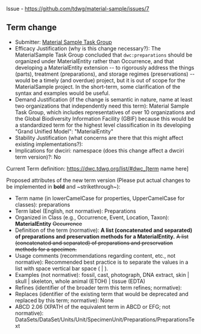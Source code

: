 Issue - https://github.com/tdwg/material-sample/issues/7

## Term change

* Submitter: [Material Sample Task Group](https://www.tdwg.org/community/osr/material-sample/)
* Efficacy Justification (why is this change necessary?): The MaterialSample Task Group concluded that `dwc:preparations` should be organized under MaterialEntity rather than Occurrence, and that developing a MaterialEntity extension -- to rigorously address the things (parts), treatment (preparations), and storage regimes (preservations) -- would be a timely (and overdue) project, but it is out of scope for the MaterialSample project. In the short-term, some clarification of the syntax and examples would be useful.
* Demand Justification (if the change is semantic in nature, name at least two organizations that independently need this term): Material Sample Task Group, which includes representatives of over 10 organizations and the Global Biodiversity Information Facility (GBIF) because this would be a standardized term for the highest level classification in its developing "Grand Unified Model": "MaterialEntity"
* Stability Justification (what concerns are there that this might affect existing implementations?): 
* Implications for dwciri: namespace (does this change affect a dwciri term version)?: No

Current Term definition: https://dwc.tdwg.org/list/#dwc_[term name here]

Proposed attributes of the new term version (Please put actual changes to be implemented in **bold** and ~strikethrough~):

* Term name (in lowerCamelCase for properties, UpperCamelCase for classes): preparations
* Term label (English, not normative): Preparations
* Organized in Class (e.g., Occurrence, Event, Location, Taxon): **MaterialEntity** ~~Occurrence~~
* Definition of the term (normative): **A list (concatenated and separated) of preparations and preservation methods for a MaterialEntity.** ~~A list (concatenated and separated) of preparations and preservation methods for a specimen.~~
* Usage comments (recommendations regarding content, etc., not normative): Recommended best practice is to separate the values in a list with space vertical bar space ( | ).
* Examples (not normative): fossil, cast, photograph, DNA extract, skin | skull | skeleton, whole animal (ETOH) | tissue (EDTA)
* Refines (identifier of the broader term this term refines; normative): 
* Replaces (identifier of the existing term that would be deprecated and replaced by this term; normative): None
* ABCD 2.06 (XPATH of the equivalent term in ABCD or EFG; not normative): DataSets/DataSet/Units/Unit/SpecimenUnit/Preparations/PreparationsText
